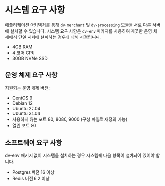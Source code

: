 # 시스템 요구 사항

애플리케이션 아키텍처를 통해 `dv-merchant` 및 `dv-processing` 모듈을 서로 다른 서버에 설치할 수 있습니다. 시스템 요구 사항은 `dv-env` 패키지를 사용하여 깨끗한 운영 체제에서 단일
서버에 설치하는 경우에 대해 지정됩니다.

- 4GB RAM
- 4 코어 CPU
- 30GB NVMe SSD

## 운영 체제 요구 사항

지원되는 운영 체제 버전:

- CentOS 9
- Debian 12
- Ubuntu 22.04
- Ubuntu 24.04
- 사용하지 않는 포트 80, 8080, 9000 (구성 파일로 재정의 가능)
- 열린 포트 80

## 소프트웨어 요구 사항

dv-env 패키지 없이 시스템을 설치하는 경우 시스템에 다음 항목이 설치되어 있어야 합니다.

- Postgres 버전 16 이상
- Redis 버전 6.2 이상
